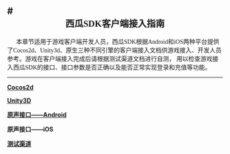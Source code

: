 #<center><b><font face='微软雅黑' >西瓜SDK客户端接入指南</font></b></br></center>
----

<font face="微软雅黑">&nbsp;&nbsp;&nbsp;&nbsp;&nbsp;&nbsp;本章节适用于游戏客户端开发人员，西瓜SDK根据Android和iOS两种平台提供了Cocos2d、Unity3d、原生三种不同引擎的客户端接入文档供游戏接入、开发人员参考。游戏在客户端接入完成后请根据测试渠道文档进行自测，
用以检查游戏接入西瓜SDK的接口、接口参数是否正确以及能否正常实现登录和充值等功能。
</font></br>

---



<b>[Cocos2d](./Cocos2dx修正版.md)</b>


<b>[Unity3D](./Unity3d修正版.md)</b>


<b>[原声接口——Android](./原生android修正版.md)</b>


<b>原声接口——iOS</b>


<b>[测试渠道](./测试渠道修正版.md)</b>
